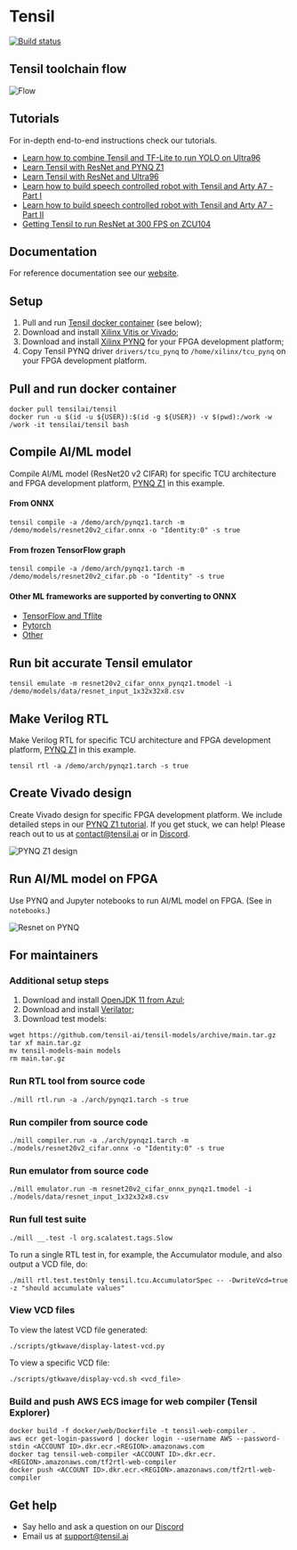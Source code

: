 Tensil
==========================

[![Build status](https://badge.buildkite.com/11c53cfb0931de5a89dfece9634fe3a5f5cefc9525e1162e1a.svg?branch=main)](https://buildkite.com/tensil/tensil)

## Tensil toolchain flow

![Flow](https://s3.us-west-1.amazonaws.com/downloads.tensil.ai/doc/flow.png)

## Tutorials

For in-depth end-to-end instructions check our tutorials.

- [Learn how to combine Tensil and TF-Lite to run YOLO on Ultra96](https://www.tensil.ai/docs/tutorials/yolo-ultra96v2/)
- [Learn Tensil with ResNet and PYNQ Z1](https://www.tensil.ai/docs/tutorials/resnet20-pynqz1/)
- [Learn Tensil with ResNet and Ultra96](https://www.tensil.ai/docs/tutorials/resnet20-ultra96v2/)
- [Learn how to build speech controlled robot with Tensil and Arty A7 - Part I](https://www.tensil.ai/docs/tutorials/speech-robot-part1/)
- [Learn how to build speech controlled robot with Tensil and Arty A7 - Part II](https://www.tensil.ai/docs/tutorials/speech-robot-part2/)
- [Getting Tensil to run ResNet at 300 FPS on ZCU104](https://www.tensil.ai/docs/tutorials/resnet20-zcu104/)

## Documentation

For reference documentation see our [website](https://www.tensil.ai/docs/).

## Setup

1. Pull and run [Tensil docker container](https://hub.docker.com/r/tensilai/tensil) (see below);
2. Download and install [Xilinx Vitis or Vivado](https://www.xilinx.com/support/download.html);
3. Download and install [Xilinx PYNQ](http://www.pynq.io/board.html) for your FPGA development platform;
4. Copy Tensil PYNQ driver `drivers/tcu_pynq` to `/home/xilinx/tcu_pynq` on your FPGA development platform.

## Pull and run docker container

```
docker pull tensilai/tensil
docker run -u $(id -u ${USER}):$(id -g ${USER}) -v $(pwd):/work -w /work -it tensilai/tensil bash
```

## Compile AI/ML model

Compile AI/ML model (ResNet20 v2 CIFAR) for specific TCU architecture and FPGA development platform, [PYNQ Z1](https://digilent.com/shop/pynq-z1-python-productivity-for-zynq-7000-arm-fpga-soc/) in this example.

#### From ONNX

```
tensil compile -a /demo/arch/pynqz1.tarch -m /demo/models/resnet20v2_cifar.onnx -o "Identity:0" -s true
```

#### From frozen TensorFlow graph

```
tensil compile -a /demo/arch/pynqz1.tarch -m /demo/models/resnet20v2_cifar.pb -o "Identity" -s true
```

#### Other ML frameworks are supported by converting to ONNX

- [TensorFlow and Tflite](https://github.com/onnx/tensorflow-onnx/blob/master/README.md)
- [Pytorch](https://pytorch.org/docs/stable/onnx.html)
- [Other](https://onnx.ai/supported-tools.html)

## Run bit accurate Tensil emulator

```
tensil emulate -m resnet20v2_cifar_onnx_pynqz1.tmodel -i /demo/models/data/resnet_input_1x32x32x8.csv
```

## Make Verilog RTL

Make Verilog RTL for specific TCU architecture and FPGA development platform, [PYNQ Z1](https://digilent.com/shop/pynq-z1-python-productivity-for-zynq-7000-arm-fpga-soc/) in this example.

```
tensil rtl -a /demo/arch/pynqz1.tarch -s true
```

## Create Vivado design

Create Vivado design for specific FPGA development platform. We include detailed steps in our [PYNQ Z1 tutorial](https://www.tensil.ai/docs/tutorials/resnet20-pynqz1/). If you get stuck, we can help! Please reach out to us at [contact@tensil.ai](mailto:contact@tensil.ai) or in [Discord](https://discord.gg/TSw34H3PXr).

![PYNQ Z1 design](https://s3.us-west-1.amazonaws.com/downloads.tensil.ai/doc/pynqz1_design.png)

## Run AI/ML model on FPGA

Use PYNQ and Jupyter notebooks to run AI/ML model on FPGA. (See in `notebooks`.)

![Resnet on PYNQ](https://s3.us-west-1.amazonaws.com/downloads.tensil.ai/doc/resnet20_on_pynq.png)

## For maintainers

### Additional setup steps

1. Download and install [OpenJDK 11 from Azul](https://www.azul.com/downloads/?version=java-11-lts&package=jdk);
2. Download and install [Verilator](https://verilator.org/guide/latest/install.html);
3. Download test models:

```
wget https://github.com/tensil-ai/tensil-models/archive/main.tar.gz
tar xf main.tar.gz
mv tensil-models-main models
rm main.tar.gz
```

### Run RTL tool from source code

```
./mill rtl.run -a ./arch/pynqz1.tarch -s true
```

### Run compiler from source code

```
./mill compiler.run -a ./arch/pynqz1.tarch -m ./models/resnet20v2_cifar.onnx -o "Identity:0" -s true
```

### Run emulator from source code

```
./mill emulator.run -m resnet20v2_cifar_onnx_pynqz1.tmodel -i ./models/data/resnet_input_1x32x32x8.csv
```

### Run full test suite

```
./mill __.test -l org.scalatest.tags.Slow
```

To run a single RTL test in, for example, the Accumulator module, and also output a VCD file, do:

```
./mill rtl.test.testOnly tensil.tcu.AccumulatorSpec -- -DwriteVcd=true -z "should accumulate values"
```

### View VCD files

To view the latest VCD file generated:

```
./scripts/gtkwave/display-latest-vcd.py
```

To view a specific VCD file:

```
./scripts/gtkwave/display-vcd.sh <vcd_file>
```

### Build and push AWS ECS image for web compiler (Tensil Explorer)

```
docker build -f docker/web/Dockerfile -t tensil-web-compiler .
aws ecr get-login-password | docker login --username AWS --password-stdin <ACCOUNT ID>.dkr.ecr.<REGION>.amazonaws.com
docker tag tensil-web-compiler <ACCOUNT ID>.dkr.ecr.<REGION>.amazonaws.com/tf2rtl-web-compiler
docker push <ACCOUNT ID>.dkr.ecr.<REGION>.amazonaws.com/tf2rtl-web-compiler
```

## Get help

- Say hello and ask a question on our [Discord](https://discord.gg/TSw34H3PXr)
- Email us at [support@tensil.ai](mailto:support@tensil.ai)
